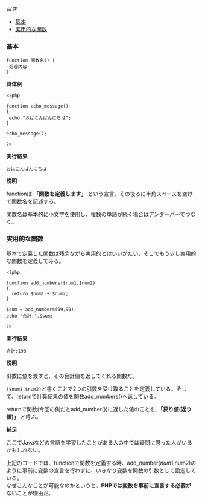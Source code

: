 *目次*
* [基本](#基本)
* [実用的な関数](#実用的な関数)

### 基本

```
function 関数名() {
 処理内容
}
```

**具体例**

```
<?php

function echo_message()
{
 echo "おはこんばんにちは";
}

echo_message();

?>
```

**実行結果**

`おはこんばんにちは`

**説明**

functionは **「関数を定義します」** という宣言。その後ろに半角スペースを空けて関数名を記述する。  

関数名は基本的に小文字を使用し、複数の単語が続く場合はアンダーバーでつなぐ。

### 実用的な関数

基本で定義した関数は残念ながら実用的とはいいがたい。そこでもう少し実用的な関数を定義してみる。

```
<?php

function add_numbers($num1,$num2)
{
  return $num1 + $num2;
}

$sum = add_numbers(99,99);
echo "合計:".$sum;

?>
```

**実行結果**

`合計:198`

**説明**

引数に値を渡すと、その合計値を返してくれる関数だ。  

`($num1,$num2)`と書くことで2つの引数を受け取ることを定義している。そして、returnで計算結果の値を関数add_numbers()へ返している。

returnで関数(今回の例だとadd_number())に返した値のことを、**「戻り値(返り値)」** と呼ぶ。

**補足**

ここでJavaなどの言語を学習したことがある人の中では疑問に思った人がいるかもしれない。

上記のコードでは、functionで関数を定義する時、add_number($num1,$num2)のように事前に変数の宣言を行わずに、いきなり変数を関数の引数として設定している。  
なぜこんなことが可能なのかというと、**PHPでは変数を事前に宣言する必要がない**ことが理由だ。  



